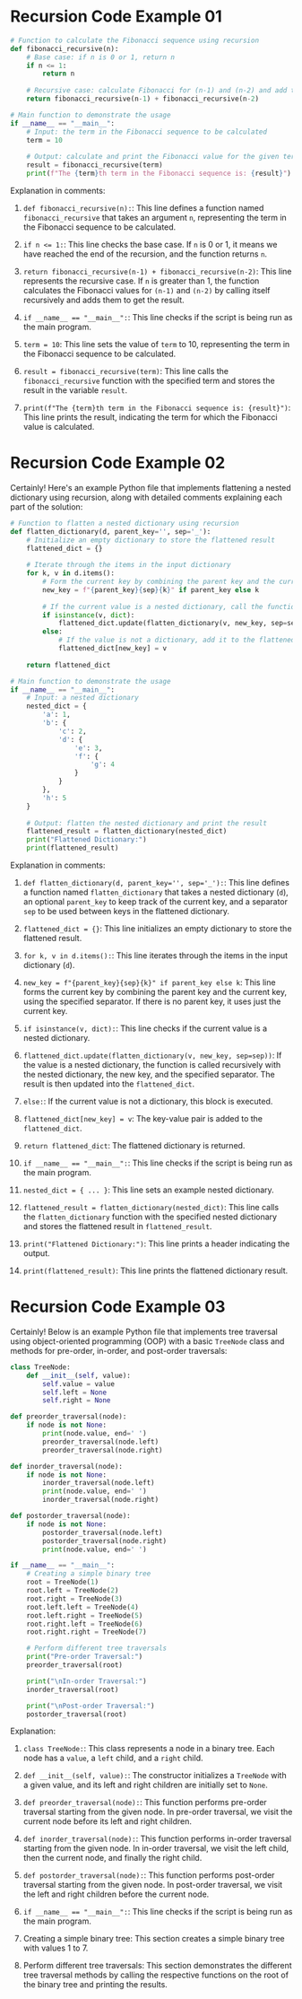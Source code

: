 # Recursion Code Example 01
```python
# Function to calculate the Fibonacci sequence using recursion
def fibonacci_recursive(n):
    # Base case: if n is 0 or 1, return n
    if n <= 1:
        return n
    
    # Recursive case: calculate Fibonacci for (n-1) and (n-2) and add them
    return fibonacci_recursive(n-1) + fibonacci_recursive(n-2)

# Main function to demonstrate the usage
if __name__ == "__main__":
    # Input: the term in the Fibonacci sequence to be calculated
    term = 10
    
    # Output: calculate and print the Fibonacci value for the given term
    result = fibonacci_recursive(term)
    print(f"The {term}th term in the Fibonacci sequence is: {result}")
```

Explanation in comments:

1. `def fibonacci_recursive(n):`: This line defines a function named `fibonacci_recursive` that takes an argument `n`, representing the term in the Fibonacci sequence to be calculated.

2. `if n <= 1:`: This line checks the base case. If `n` is 0 or 1, it means we have reached the end of the recursion, and the function returns `n`.

3. `return fibonacci_recursive(n-1) + fibonacci_recursive(n-2)`: This line represents the recursive case. If `n` is greater than 1, the function calculates the Fibonacci values for `(n-1)` and `(n-2)` by calling itself recursively and adds them to get the result.

4. `if __name__ == "__main__":`: This line checks if the script is being run as the main program.

5. `term = 10`: This line sets the value of `term` to 10, representing the term in the Fibonacci sequence to be calculated.

6. `result = fibonacci_recursive(term)`: This line calls the `fibonacci_recursive` function with the specified term and stores the result in the variable `result`.

7. `print(f"The {term}th term in the Fibonacci sequence is: {result}")`: This line prints the result, indicating the term for which the Fibonacci value is calculated.

# Recursion Code Example 02
Certainly! Here's an example Python file that implements flattening a nested dictionary using recursion, along with detailed comments explaining each part of the solution:

```python
# Function to flatten a nested dictionary using recursion
def flatten_dictionary(d, parent_key='', sep='_'):
    # Initialize an empty dictionary to store the flattened result
    flattened_dict = {}
    
    # Iterate through the items in the input dictionary
    for k, v in d.items():
        # Form the current key by combining the parent key and the current key
        new_key = f"{parent_key}{sep}{k}" if parent_key else k
        
        # If the current value is a nested dictionary, call the function recursively
        if isinstance(v, dict):
            flattened_dict.update(flatten_dictionary(v, new_key, sep=sep))
        else:
            # If the value is not a dictionary, add it to the flattened dictionary
            flattened_dict[new_key] = v
    
    return flattened_dict

# Main function to demonstrate the usage
if __name__ == "__main__":
    # Input: a nested dictionary
    nested_dict = {
        'a': 1,
        'b': {
            'c': 2,
            'd': {
                'e': 3,
                'f': {
                    'g': 4
                }
            }
        },
        'h': 5
    }
    
    # Output: flatten the nested dictionary and print the result
    flattened_result = flatten_dictionary(nested_dict)
    print("Flattened Dictionary:")
    print(flattened_result)
```

Explanation in comments:

1. `def flatten_dictionary(d, parent_key='', sep='_'):`: This line defines a function named `flatten_dictionary` that takes a nested dictionary (`d`), an optional `parent_key` to keep track of the current key, and a separator `sep` to be used between keys in the flattened dictionary.

2. `flattened_dict = {}`: This line initializes an empty dictionary to store the flattened result.

3. `for k, v in d.items():`: This line iterates through the items in the input dictionary (`d`).

4. `new_key = f"{parent_key}{sep}{k}" if parent_key else k`: This line forms the current key by combining the parent key and the current key, using the specified separator. If there is no parent key, it uses just the current key.

5. `if isinstance(v, dict):`: This line checks if the current value is a nested dictionary.

6. `flattened_dict.update(flatten_dictionary(v, new_key, sep=sep))`: If the value is a nested dictionary, the function is called recursively with the nested dictionary, the new key, and the specified separator. The result is then updated into the `flattened_dict`.

7. `else:`: If the current value is not a dictionary, this block is executed.

8. `flattened_dict[new_key] = v`: The key-value pair is added to the `flattened_dict`.

9. `return flattened_dict`: The flattened dictionary is returned.

10. `if __name__ == "__main__":`: This line checks if the script is being run as the main program.

11. `nested_dict = { ... }`: This line sets an example nested dictionary.

12. `flattened_result = flatten_dictionary(nested_dict)`: This line calls the `flatten_dictionary` function with the specified nested dictionary and stores the flattened result in `flattened_result`.

13. `print("Flattened Dictionary:")`: This line prints a header indicating the output.

14. `print(flattened_result)`: This line prints the flattened dictionary result.

# Recursion Code Example 03

Certainly! Below is an example Python file that implements tree traversal using object-oriented programming (OOP) with a basic `TreeNode` class and methods for pre-order, in-order, and post-order traversals:

```python
class TreeNode:
    def __init__(self, value):
        self.value = value
        self.left = None
        self.right = None

def preorder_traversal(node):
    if node is not None:
        print(node.value, end=' ')
        preorder_traversal(node.left)
        preorder_traversal(node.right)

def inorder_traversal(node):
    if node is not None:
        inorder_traversal(node.left)
        print(node.value, end=' ')
        inorder_traversal(node.right)

def postorder_traversal(node):
    if node is not None:
        postorder_traversal(node.left)
        postorder_traversal(node.right)
        print(node.value, end=' ')

if __name__ == "__main__":
    # Creating a simple binary tree
    root = TreeNode(1)
    root.left = TreeNode(2)
    root.right = TreeNode(3)
    root.left.left = TreeNode(4)
    root.left.right = TreeNode(5)
    root.right.left = TreeNode(6)
    root.right.right = TreeNode(7)

    # Perform different tree traversals
    print("Pre-order Traversal:")
    preorder_traversal(root)

    print("\nIn-order Traversal:")
    inorder_traversal(root)

    print("\nPost-order Traversal:")
    postorder_traversal(root)
```

Explanation:

1. `class TreeNode:`: This class represents a node in a binary tree. Each node has a `value`, a `left` child, and a `right` child.

2. `def __init__(self, value):`: The constructor initializes a `TreeNode` with a given value, and its left and right children are initially set to `None`.

3. `def preorder_traversal(node):`: This function performs pre-order traversal starting from the given node. In pre-order traversal, we visit the current node before its left and right children.

4. `def inorder_traversal(node):`: This function performs in-order traversal starting from the given node. In in-order traversal, we visit the left child, then the current node, and finally the right child.

5. `def postorder_traversal(node):`: This function performs post-order traversal starting from the given node. In post-order traversal, we visit the left and right children before the current node.

6. `if __name__ == "__main__":`: This line checks if the script is being run as the main program.

7. Creating a simple binary tree: This section creates a simple binary tree with values 1 to 7.

8. Perform different tree traversals: This section demonstrates the different tree traversal methods by calling the respective functions on the root of the binary tree and printing the results.